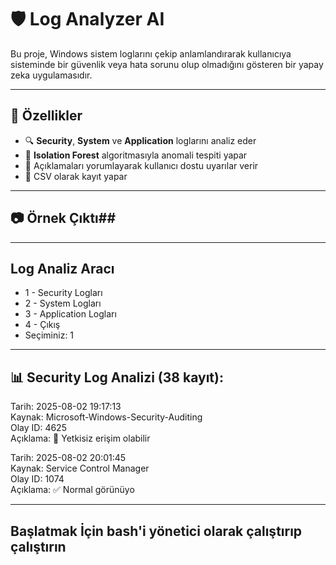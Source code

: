 # 🛡️ Log Analyzer AI

Bu proje, Windows sistem loglarını çekip anlamlandırarak kullanıcıya sisteminde bir güvenlik veya hata sorunu olup olmadığını gösteren bir yapay zeka uygulamasıdır.

---

## 📌 Özellikler

- 🔍 **Security**, **System** ve **Application** loglarını analiz eder
- 🤖 **Isolation Forest** algoritmasıyla anomali tespiti yapar
- 🧠 Açıklamaları yorumlayarak kullanıcı dostu uyarılar verir
- 📁 CSV olarak kayıt yapar

---

## 📷 Örnek Çıktı##
---
Log Analiz Aracı
---

- 1 - Security Logları
- 2 - System Logları
- 3 - Application Logları
- 4 - Çıkış
- Seçiminiz: 1
---
📊 Security Log Analizi (38 kayıt):
---
Tarih: 2025-08-02 19:17:13  
Kaynak: Microsoft-Windows-Security-Auditing  
Olay ID: 4625  
Açıklama: 🚫 Yetkisiz erişim olabilir  

Tarih: 2025-08-02 20:01:45  
Kaynak: Service Control Manager  
Olay ID: 1074  
Açıklama: ✅ Normal görünüyo  

---
**Başlatmak İçin bash'i yönetici olarak çalıştırıp çalıştırın**
---
